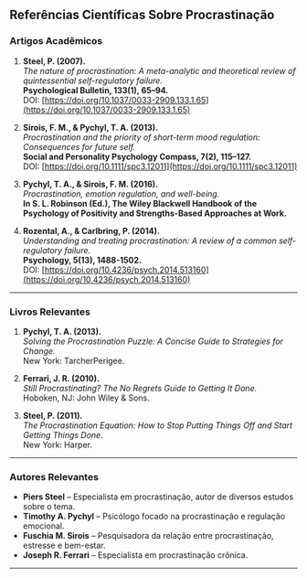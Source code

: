 ## Referências Científicas Sobre Procrastinação

### Artigos Acadêmicos

1. **Steel, P. (2007).**  
*The nature of procrastination: A meta-analytic and theoretical review of quintessential self-regulatory failure.*  
**Psychological Bulletin, 133(1), 65–94.**  
DOI: [https://doi.org/10.1037/0033-2909.133.1.65](https://doi.org/10.1037/0033-2909.133.1.65)  

2. **Sirois, F. M., & Pychyl, T. A. (2013).**  
*Procrastination and the priority of short-term mood regulation: Consequences for future self.*  
**Social and Personality Psychology Compass, 7(2), 115–127.**  
DOI: [https://doi.org/10.1111/spc3.12011](https://doi.org/10.1111/spc3.12011)  

3. **Pychyl, T. A., & Sirois, F. M. (2016).**  
*Procrastination, emotion regulation, and well-being.*  
**In S. L. Robinson (Ed.), The Wiley Blackwell Handbook of the Psychology of Positivity and Strengths-Based Approaches at Work.**  

4. **Rozental, A., & Carlbring, P. (2014).**  
*Understanding and treating procrastination: A review of a common self-regulatory failure.*  
**Psychology, 5(13), 1488-1502.**  
DOI: [https://doi.org/10.4236/psych.2014.513160](https://doi.org/10.4236/psych.2014.513160)  

---

### Livros Relevantes

1. **Pychyl, T. A. (2013).**  
*Solving the Procrastination Puzzle: A Concise Guide to Strategies for Change.*  
New York: TarcherPerigee.  

2. **Ferrari, J. R. (2010).**  
*Still Procrastinating? The No Regrets Guide to Getting It Done.*  
Hoboken, NJ: John Wiley & Sons.  

3. **Steel, P. (2011).**  
*The Procrastination Equation: How to Stop Putting Things Off and Start Getting Things Done.*  
New York: Harper.  

---

### Autores Relevantes

- **Piers Steel** – Especialista em procrastinação, autor de diversos estudos sobre o tema.  
- **Timothy A. Pychyl** – Psicólogo focado na procrastinação e regulação emocional.  
- **Fuschia M. Sirois** – Pesquisadora da relação entre procrastinação, estresse e bem-estar.  
- **Joseph R. Ferrari** – Especialista em procrastinação crônica.  

---

